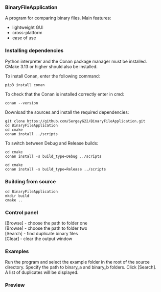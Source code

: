 ### BinaryFileApplication

A program for comparing binary files. Main features:

* lightweight GUI
* cross-platform
* ease of use

### Installing dependencies

Python interpreter and the Conan package manager must be installed.
CMake 3.13 or higher should also be installed.

To install Conan, enter the following command:

```
pip3 install conan 
```

To check that the Conan is installed correctly enter in cmd:

```
conan --version
```

Download the sources and install the required dependencies:

```
git clone https://github.com/SergeyG22/BinaryFileApplication.git
cd BinaryFileApplication
cd cmake
conan install ../scripts
```

To switch between Debug and Release builds:

```
cd cmake
conan install -s build_type=Debug ../scripts 
```
```
cd cmake
conan install -s build_type=Release ../scripts 
```

### Building from source

```
cd BinaryFileApplication
mkdir build
cmake ..
```

### Control panel

[Browse] - choose the path to folder one<br>
[Browse] - choose the path to folder two<br>
[Search] - find duplicate binary files<br>
[Clear] - clear the output window <br>

### Examples 

Run the program and select the example folder in the root of the source directory. Specify the path to binary_a and binary_b folders. Click [Search]. A list of duplicates will be displayed.

### Preview


